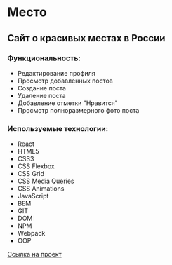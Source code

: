 # Место

## Cайт о красивых местах в России

### Функциональность:

- Редактирование профиля
- Просмотр добавленных постов
- Создание поста
- Удаление поста
- Добавление отметки "Нравится"
- Просмотр полноразмерного фото поста

### Используемые технологии:

- React
- HTML5
- CSS3
- CSS Flexbox
- CSS Grid
- CSS Media Queries
- CSS Animations
- JavaScript
- BEM
- GIT
- DOM
- NPM
- Webpack
- OOP

[Ссылка на проект](https://gamecattt.github.io/mesto)
